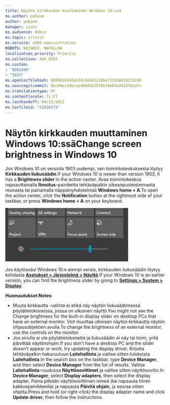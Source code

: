 ```yaml
---
title: Näytön kirkkauden muuttaminen Windows 10:ssä
ms.author: pebaum
author: pebaum
manager: scotv
ms.audience: Admin
ms.topic: article
ms.service: o365-administration
ROBOTS: NOINDEX, NOFOLLOW
localization_priority: Priority
ms.collection: Adm_O365
ms.custom:
- "9002940"
- "5633"
ms.openlocfilehash: 6d858183e8a539c024b2228be71283043017819b
ms.sourcegitcommit: 8bc60ec34bc1e40685e3976576e04a2623f63a7c
ms.translationtype: HT
ms.contentlocale: fi-FI
ms.lasthandoff: 04/15/2021
ms.locfileid: "51818573"
---
```

# <a name="change-screen-brightness-in-windows-10"></a><span data-ttu-id="67be2-102">Näytön kirkkauden muuttaminen Windows 10:ssä</span><span class="sxs-lookup"><span data-stu-id="67be2-102">Change screen brightness in Windows 10</span></span>

<span data-ttu-id="67be2-103">Jos Windows 10 on versiota 1903 uudempi, sen toimintokeskuksesta löytyy **Kirkkauden liukusäädin**.</span><span class="sxs-lookup"><span data-stu-id="67be2-103">If your Windows 10 is newer than version 1903, it has a **Brightness slider** in the action center.</span></span> <span data-ttu-id="67be2-104">Avaa toimintokeskus napsauttamalla **Ilmoitus**-painiketta tehtäväpalkin oikeanpuoleisimmasta reunasta tai painamalla näppäinyhdistelmää **Windows home + A**.</span><span class="sxs-lookup"><span data-stu-id="67be2-104">To open the action center, click the **Notification** button at the rightmost side of your taskbar, or press **Windows home + A** on your keyboard.</span></span>

![Kirkkauden liukusäädin](media/brightness-slider.png)

<span data-ttu-id="67be2-106">Jos käytössäsi Windows 10:n aiempi versio, kirkkauden liukusäädin löytyy kohdasta **[Asetukset > Järjestelmä > Näyttö](ms-settings:display?activationSource=GetHelp)**.</span><span class="sxs-lookup"><span data-stu-id="67be2-106">If your Windows 10 is an earlier version, you can find the brightness slider by going to **[Settings > System > Display](ms-settings:display?activationSource=GetHelp)**.</span></span>

<span data-ttu-id="67be2-107">**Huomautukset**:</span><span class="sxs-lookup"><span data-stu-id="67be2-107">**Notes**:</span></span>

- <span data-ttu-id="67be2-108">Muuta kirkkautta -valinta ei ehkä näy näytön liukusäätimessä pöytätietokoneissa, joissa on ulkoinen näyttö.</span><span class="sxs-lookup"><span data-stu-id="67be2-108">You might not see the Change brightness for the built-in display slider on desktop PCs that have an external monitor.</span></span> <span data-ttu-id="67be2-109">Voit muuttaa ulkoisen näytön kirkkautta näytön ohjausobjektien avulla.</span><span class="sxs-lookup"><span data-stu-id="67be2-109">To change the brightness of an external monitor, use the controls on the monitor.</span></span>
- <span data-ttu-id="67be2-110">Jos sinulla ei ole pöytätietokonetta ja liukusäädin ei näy tai toimi, yritä päivittää näytönohjain.</span><span class="sxs-lookup"><span data-stu-id="67be2-110">If you don't have a desktop PC and the slider doesn't appear or work, try updating the display driver.</span></span> <span data-ttu-id="67be2-111">Kirjoita tehtäväpalkin hakuruutuun **Laitehallinta** ja valitse sitten tuloksista **Laitehallinta**.</span><span class="sxs-lookup"><span data-stu-id="67be2-111">In the search box on the taskbar, type **Device Manager**, and then select **Device Manager** from the list of results.</span></span> <span data-ttu-id="67be2-112">Valitse **Laitehallinta**-ruudussa **Näyttösovittimet** ja valitse sitten näyttösovitin.</span><span class="sxs-lookup"><span data-stu-id="67be2-112">In **Device Manager**, select **Display adapters**, then select the display adapter.</span></span> <span data-ttu-id="67be2-113">Paina pitkään näyttösovittimen nimeä (tai napsauta hiiren kakkospainikkeella) ja napsauta **Päivitä ohjain**, ja seuraa sitten ohjeita.</span><span class="sxs-lookup"><span data-stu-id="67be2-113">Press and hold (or right-click) the display adapter name and click **Update driver**; then follow the instructions.</span></span>
